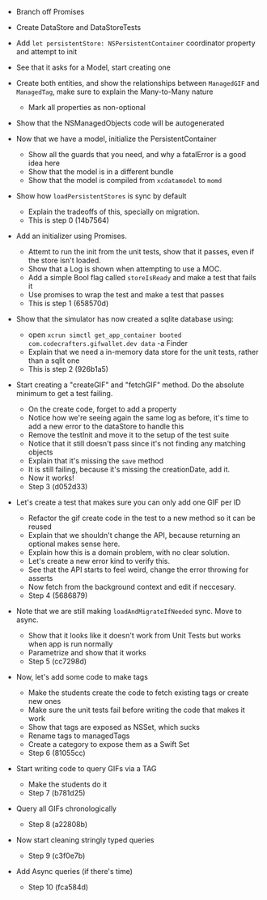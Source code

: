 
- Branch off Promises
- Create DataStore and DataStoreTests
- Add `let persistentStore: NSPersistentContainer` coordinator property and attempt to init
- See that it asks for a Model, start creating one
- Create both entities, and show the relationships between `ManagedGIF` and `ManagedTag`, make sure to explain the Many-to-Many nature
	- Mark all properties as non-optional

- Show that the NSManagedObjects code will be autogenerated
- Now that we have a model, initialize the PersistentContainer
	- Show all the guards that you need, and why a fatalError is a good idea here
	- Show that the model is in a different bundle
	- Show that the model is compiled from `xcdatamodel` to `momd`
- Show how `loadPersistentStores` is sync by default
	- Explain the tradeoffs of this, specially on migration.
	- This is step 0 (14b7564)

- Add an initializer using Promises.
	- Attemt to run the init from the unit tests, show that it passes, even if the store isn't loaded.
	- Show that a Log is shown when attempting to use a MOC.
	- Add a simple Bool flag called `storeIsReady` and make a test that fails it
	- Use promises to wrap the test and make a test that passes
	- This is step 1 (658570d)
	
- Show that the simulator has now created a sqlite database using:
	- open `xcrun simctl get_app_container booted com.codecrafters.gifwallet.dev data` -a Finder
	- Explain that we need a in-memory data store for the unit tests, rather than a sqlit one
 	- This is step 2 (926b1a5)

- Start creating a "createGIF" and "fetchGIF" method. Do the absolute minimum to get a test failing.
	- On the create code, forget to add a property 
	- Notice how we're seeing again the same log as before, it's time to add a new error to the dataStore to handle this
	- Remove the testInit and move it to the setup of the test suite
	- Notice that it still doesn't pass since it's not finding any matching objects
	- Explain that it's missing the `save` method
	- It is still failing, because it's missing the creationDate, add it.
	- Now it works!
	- Step 3 (d052d33)

- Let's create a test that makes sure you can only add one GIF per ID
	- Refactor the gif create code in the test to a new method so it can be reused
	- Explain that we shouldn't change the API, because returning an optional makes sense here.
	- Explain how this is a domain problem, with no clear solution.
	- Let's create a new error kind to verify this.
	- See that the API starts to feel weird, change the error throwing for asserts
	- Now fetch from the background context and edit if neccesary.
	- Step 4 (5686879)

- Note that we are still making `loadAndMigrateIfNeeded` sync. Move to async.
	- Show that it looks like it doesn't work from Unit Tests but works when app is run normally
	- Parametrize and show that it works
	- Step 5 (cc7298d)

- Now, let's add some code to make tags
	- Make the students create the code to fetch existing tags or create new ones
	- Make sure the unit tests fail before writing the code that makes it work
	- Show that tags are exposed as NSSet, which sucks
	- Rename tags to managedTags
	- Create a category to expose them as a Swift Set<String>
	- Step 6 (81055cc)

- Start writing code to query GIFs via a TAG
	- Make the students do it
	- Step 7 (b781d25)

- Query all GIFs chronologically
	- Step 8 (a22808b) 

- Now start cleaning stringly typed queries
	- Step 9 (c3f0e7b)

- Add Async queries (if there's time)
	- Step 10 (fca584d) 